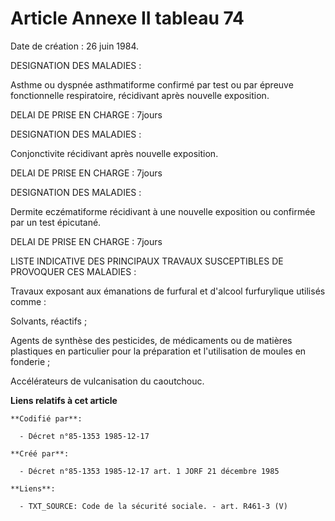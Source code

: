 # Article Annexe II tableau 74

Date de création : 26 juin 1984.

DESIGNATION DES MALADIES :

Asthme ou dyspnée asthmatiforme confirmé par test ou par épreuve fonctionnelle respiratoire, récidivant après nouvelle
exposition.

DELAI DE PRISE EN CHARGE : 7jours

DESIGNATION DES MALADIES :

Conjonctivite récidivant après nouvelle exposition.

DELAI DE PRISE EN CHARGE : 7jours

DESIGNATION DES MALADIES :

Dermite eczématiforme récidivant à une nouvelle exposition ou confirmée par un test épicutané. 

DELAI DE PRISE EN CHARGE : 7jours

LISTE INDICATIVE DES PRINCIPAUX TRAVAUX SUSCEPTIBLES DE PROVOQUER CES MALADIES :

Travaux exposant aux émanations de furfural et d'alcool furfurylique utilisés comme :

Solvants, réactifs ;

Agents de synthèse des pesticides, de médicaments ou de matières plastiques en particulier pour la préparation et
l'utilisation de moules en fonderie ; 

Accélérateurs de vulcanisation du caoutchouc.

**Liens relatifs à cet article**

	**Codifié par**:

	  - Décret n°85-1353 1985-12-17

	**Créé par**:

	  - Décret n°85-1353 1985-12-17 art. 1 JORF 21 décembre 1985

	**Liens**:

	  - TXT_SOURCE: Code de la sécurité sociale. - art. R461-3 (V)
